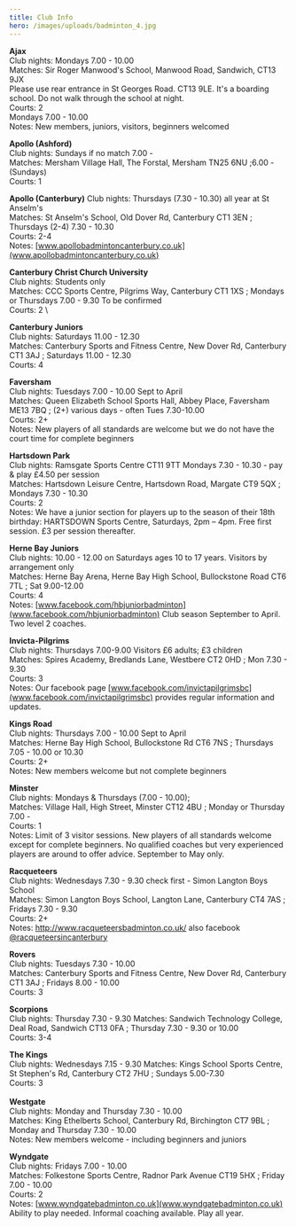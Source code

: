 ```yaml
---
title: Club Info
hero: /images/uploads/badminton_4.jpg
---
```

**Ajax**\
Club nights: Mondays 7.00 - 10.00\
Matches: Sir Roger Manwood's School, Manwood Road, Sandwich, CT13 9JX\
Please use rear entrance in St Georges Road. CT13 9LE. It's a boarding school. Do not walk through the school at night.\
Courts: 2\
Mondays 7.00 - 10.00\
Notes: New members, juniors, visitors, beginners welcomed

**Apollo (Ashford)**\
Club nights: Sundays if no match 7.00 -\
Matches: Mersham Village Hall, The Forstal, Mersham TN25 6NU ;6.00 - (Sundays)\
Courts: 1

**Apollo (Canterbury)**
Club nights: Thursdays (7.30 - 10.30) all year at St Anselm's\
Matches: St Anselm's School, Old Dover Rd, Canterbury CT1 3EN ; Thursdays (2-4) 7.30 - 10.30\
Courts: 2-4\
Notes: [www.apollobadmintoncanterbury.co.uk](www.apollobadmintoncanterbury.co.uk)

**Canterbury Christ Church University**\
Club nights: Students only\
Matches: CCC Sports Centre, Pilgrims Way, Canterbury CT1 1XS ; Mondays or Thursdays 7.00 - 9.30 To be confirmed\
Courts: 2	\
	
**Canterbury Juniors**\
Club nights: Saturdays 11.00 - 12.30\
Matches: Canterbury Sports and Fitness Centre, New Dover Rd, Canterbury CT1 3AJ ; Saturdays 11.00 - 12.30\
Courts: 4

**Faversham**\
Club nights: Tuesdays 7.00 - 10.00 Sept to April\
Matches: Queen Elizabeth School Sports Hall, Abbey Place, Faversham ME13 7BQ ;  (2+) various days - often Tues 7.30-10.00\
Courts: 2+\
Notes: New players of all standards are welcome but we do not have the court time for complete beginners

**Hartsdown Park**\
Club nights: Ramsgate Sports Centre CT11 9TT Mondays 7.30 - 10.30 - pay & play £4.50 per session\
Matches: Hartsdown Leisure Centre, Hartsdown Road, Margate  CT9 5QX ; Mondays 7.30 - 10.30\
Courts: 2\
Notes: We have a junior section for players up to the season of their 18th birthday: HARTSDOWN Sports Centre, Saturdays, 2pm – 4pm.  Free first session. £3 per session thereafter.

**Herne Bay Juniors**\
Club nights: 10.00 - 12.00 on Saturdays ages 10 to 17 years. Visitors by arrangement only\
Matches: Herne Bay Arena, Herne Bay High School, Bullockstone Road CT6 7TL ; Sat 9.00-12.00\
Courts: 4\
Notes: [www.facebook.com/hbjuniorbadminton](www.facebook.com/hbjuniorbadminton) Club season September to April. Two level 2 coaches.

**Invicta-Pilgrims**\
Club nights: Thursdays 7.00-9.00 Visitors £6 adults; £3 children\
Matches: Spires Academy, Bredlands Lane, Westbere CT2 0HD ; Mon 7.30 - 9.30\
Courts: 3\
Notes: Our facebook page [www.facebook.com/invictapilgrimsbc](www.facebook.com/invictapilgrimsbc) provides regular information and updates.

**Kings Road**\
Club nights: Thursdays 7.00 - 10.00 Sept to April\
Matches: Herne Bay High School, Bullockstone Rd CT6 7NS ; Thursdays 7.05 - 10.00 or 10.30\
Courts: 2+\
Notes: New members welcome but not complete beginners

**Minster**\
Club nights: Mondays & Thursdays (7.00 - 10.00);\
Matches: Village Hall, High Street, Minster CT12 4BU ; Monday or Thursday 7.00 -\
Courts: 1\
Notes: Limit of 3 visitor sessions. New players of all standards welcome except for complete beginners. No qualified coaches but very experienced players are around to offer advice. September to May only.

**Racqueteers**\
Club nights: Wednesdays 7.30 - 9.30 check first - Simon Langton Boys School\
Matches: Simon Langton Boys School, Langton Lane, Canterbury CT4 7AS ; Fridays 7.30 - 9.30\
Courts: 2+\
Notes: <http://www.racqueteersbadminton.co.uk/> also facebook [@racqueteersincanterbury](https://www.facebook.com/racqueteersincanterbury/)

**Rovers**\
Club nights: Tuesdays 7.30 - 10.00\
Matches: Canterbury Sports and Fitness Centre, New Dover Rd, Canterbury CT1 3AJ ; Fridays 8.00 - 10.00\
Courts: 3

**Scorpions**\
Club nights: Thursday 7.30 - 9.30
Matches: Sandwich Technology College, Deal Road, Sandwich CT13 0FA ; Thursday 7.30 - 9.30 or 10.00\
Courts: 3-4

**The Kings**\
Club nights: Wednesdays 7.15 - 9.30
Matches: Kings School Sports Centre, St Stephen's Rd, Canterbury CT2 7HU ; Sundays 5.00-7.30\
Courts: 3\
\
**Westgate**\
Club nights: Monday and Thursday 7.30 - 10.00\
Matches:	King Ethelberts School, Canterbury Rd, Birchington CT7 9BL ; Monday and Thursday 7.30 - 10.00\
Notes: New members welcome - including beginners and juniors

**Wyndgate**\
Club nights: Fridays 7.00 - 10.00\
Matches: Folkestone Sports Centre, Radnor Park Avenue CT19 5HX ; Friday 7.00 - 10.00\
Courts: 2\
Notes: [www.wyndgatebadminton.co.uk](www.wyndgatebadminton.co.uk) Ability to play needed. Informal coaching available. Play all year.

